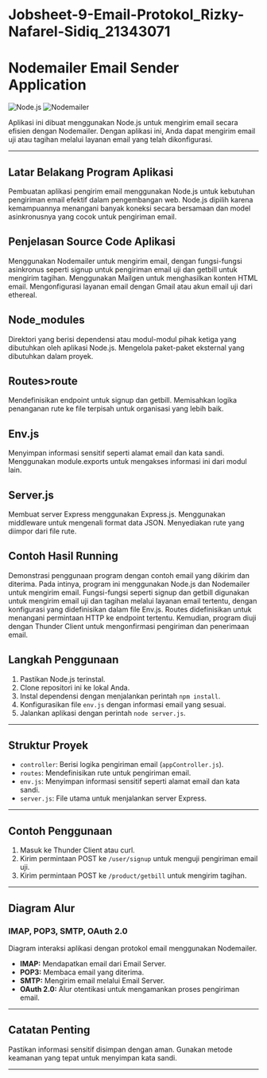 # Jobsheet-9-Email-Protokol_Rizky-Nafarel-Sidiq_21343071
# Nodemailer Email Sender Application

![Node.js](https://img.shields.io/badge/Node.js-v14-green)
![Nodemailer](https://img.shields.io/badge/Nodemailer-v6-blue)

Aplikasi ini dibuat menggunakan Node.js untuk mengirim email secara efisien dengan Nodemailer. Dengan aplikasi ini, Anda dapat mengirim email uji atau tagihan melalui layanan email yang telah dikonfigurasi.

---

## Latar Belakang Program Aplikasi

Pembuatan aplikasi pengirim email menggunakan Node.js untuk kebutuhan pengiriman email efektif dalam pengembangan web. Node.js dipilih karena kemampuannya menangani banyak koneksi secara bersamaan dan model asinkronusnya yang cocok untuk pengiriman email.

## Penjelasan Source Code Aplikasi

Menggunakan Nodemailer untuk mengirim email, dengan fungsi-fungsi asinkronus seperti signup untuk pengiriman email uji dan getbill untuk mengirim tagihan. Menggunakan Mailgen untuk menghasilkan konten HTML email. Mengonfigurasi layanan email dengan Gmail atau akun email uji dari ethereal.

## Node_modules

Direktori yang berisi dependensi atau modul-modul pihak ketiga yang dibutuhkan oleh aplikasi Node.js. Mengelola paket-paket eksternal yang dibutuhkan dalam proyek.

## Routes>route

Mendefinisikan endpoint untuk signup dan getbill. Memisahkan logika penanganan rute ke file terpisah untuk organisasi yang lebih baik.

## Env.js

Menyimpan informasi sensitif seperti alamat email dan kata sandi. Menggunakan module.exports untuk mengakses informasi ini dari modul lain.

## Server.js

Membuat server Express menggunakan Express.js. Menggunakan middleware untuk mengenali format data JSON. Menyediakan rute yang diimpor dari file rute.

## Contoh Hasil Running

Demonstrasi penggunaan program dengan contoh email yang dikirim dan diterima. Pada intinya, program ini menggunakan Node.js dan Nodemailer untuk mengirim email. Fungsi-fungsi seperti signup dan getbill digunakan untuk mengirim email uji dan tagihan melalui layanan email tertentu, dengan konfigurasi yang didefinisikan dalam file Env.js. Routes didefinisikan untuk menangani permintaan HTTP ke endpoint tertentu. Kemudian, program diuji dengan Thunder Client untuk mengonfirmasi pengiriman dan penerimaan email.

## Langkah Penggunaan

1. Pastikan Node.js terinstal.
2. Clone repositori ini ke lokal Anda.
3. Instal dependensi dengan menjalankan perintah `npm install`.
4. Konfigurasikan file `env.js` dengan informasi email yang sesuai.
5. Jalankan aplikasi dengan perintah `node server.js`.

---

## Struktur Proyek

- `controller`: Berisi logika pengiriman email (`appController.js`).
- `routes`: Mendefinisikan rute untuk pengiriman email.
- `env.js`: Menyimpan informasi sensitif seperti alamat email dan kata sandi.
- `server.js`: File utama untuk menjalankan server Express.

---

## Contoh Penggunaan

1. Masuk ke Thunder Client atau curl.
2. Kirim permintaan POST ke `/user/signup` untuk menguji pengiriman email uji.
3. Kirim permintaan POST ke `/product/getbill` untuk mengirim tagihan.

---

## Diagram Alur

### IMAP, POP3, SMTP, OAuth 2.0

Diagram interaksi aplikasi dengan protokol email menggunakan Nodemailer.
- **IMAP:** Mendapatkan email dari Email Server.
- **POP3:** Membaca email yang diterima.
- **SMTP:** Mengirim email melalui Email Server.
- **OAuth 2.0:** Alur otentikasi untuk mengamankan proses pengiriman email.

---

## Catatan Penting

Pastikan informasi sensitif disimpan dengan aman. Gunakan metode keamanan yang tepat untuk menyimpan kata sandi.

---
